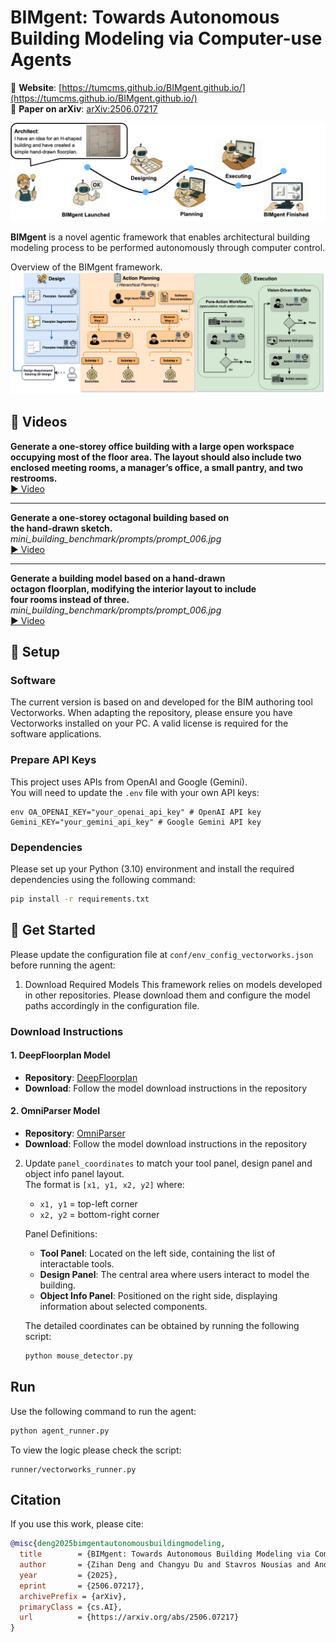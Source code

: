 # BIMgent: Towards Autonomous Building Modeling via Computer-use Agents

🔗 **Website**: [https://tumcms.github.io/BIMgent.github.io/](https://tumcms.github.io/BIMgent.github.io/)  
📄 **Paper on arXiv**: [arXiv:2506.07217](https://arxiv.org/abs/2506.07217)

![Workflow Diagram](docs/BIMgent_images/general_workflow1.png)

**BIMgent** is a novel agentic framework that enables architectural building modeling process to be performed autonomously through computer control.

Overview of the BIMgent framework.
![Workflow Diagram](docs/BIMgent_images/detail_workflow.png)

## 🎥 Videos

**Generate a one-storey office building with a large open workspace  
occupying most of the floor area. The layout should also include two  
enclosed meeting rooms, a manager’s office, a small pantry, and two  
restrooms.**  
[▶️ Video](docs/BIMgent_videos/Full_videos/task1.mp4)

---

**Generate a one-storey octagonal building based on  
the hand-drawn sketch.**  
*mini_building_benchmark/prompts/prompt_006.jpg*  
[▶️ Video](docs/BIMgent_videos/Full_videos/task6.mp4)

---

**Generate a building model based on a hand-drawn  
octagon floorplan, modifying the interior layout to include  
four rooms instead of three.**  
*mini_building_benchmark/prompts/prompt_006.jpg*  
[▶️ Video](docs/BIMgent_videos/Full_videos/task16.mp4)



## 🔧 Setup

### Software
The current version is based on and developed for the BIM authoring tool Vectorworks. When adapting the repository, please ensure you have Vectorworks installed on your PC. A valid license is required for the software applications.

### Prepare API Keys

This project uses APIs from OpenAI and Google (Gemini).  
You will need to update the `.env` file with your own API keys:
```
env OA_OPENAI_KEY="your_openai_api_key" # OpenAI API key 
Gemini_KEY="your_gemini_api_key" # Google Gemini API key 
```


### Dependencies
Please set up your Python (3.10) environment and install the required dependencies using the following command:
```bash
pip install -r requirements.txt
```

## 🚀 Get Started

Please update the configuration file at `conf/env_config_vectorworks.json` before running the agent:


1. Download Required Models
This framework relies on models developed in other repositories. Please download them and configure the model paths accordingly in the configuration file.

### Download Instructions

#### 1. DeepFloorplan Model
- **Repository**: [DeepFloorplan](https://github.com/zlzeng/DeepFloorplan)
- **Download**: Follow the model download instructions in the repository

#### 2. OmniParser Model
- **Repository**: [OmniParser](https://github.com/microsoft/OmniParser)
- **Download**: Follow the model download instructions in the repository


2. Update `panel_coordinates` to match your tool panel, design panel and object info panel layout.  
   The format is `[x1, y1, x2, y2]` where:
   - `x1, y1` = top-left corner  
   - `x2, y2` = bottom-right corner

   Panel Definitions:
      - **Tool Panel**: Located on the left side, containing the list of interactable tools.
      - **Design Panel**: The central area where users interact to model the building.
      - **Object Info Panel**: Positioned on the right side, displaying information about selected components.

   The detailed coordinates can be obtained by running the following script:

   ```bash
   python mouse_detector.py
   ```
## Run

Use the following command to run the agent:

```bash
python agent_runner.py
```

To view the logic please check the script:
```
runner/vectorworks_runner.py
```

## Citation

If you use this work, please cite:

```bibtex
@misc{deng2025bimgentautonomousbuildingmodeling,
  title        = {BIMgent: Towards Autonomous Building Modeling via Computer-use Agents}, 
  author       = {Zihan Deng and Changyu Du and Stavros Nousias and André Borrmann},
  year         = {2025},
  eprint       = {2506.07217},
  archivePrefix = {arXiv},
  primaryClass = {cs.AI},
  url          = {https://arxiv.org/abs/2506.07217}
}
```